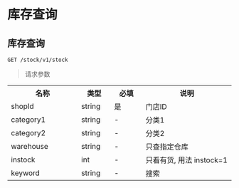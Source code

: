 # 库存查询

## 库存查询

```
GET /stock/v1/stock
```

>请求参数
<table>
    <tr>
        <th style="width:150px;">名称</th>
        <th style="width:60px;">类型</th>
        <th style="width:60px;">必填</th>
        <th style="width:200px;">说明</th>
    </tr>
    <tr>
        <td>shopId</td>
        <td>string</td>
        <td>是</td>
        <td>门店ID</td>
    </tr>
    <tr>
        <td>category1</td>
        <td>string</td>
        <td>-</td>
        <td>分类1</td>
    </tr>
    <tr>
        <td>category2</td>
        <td>string</td>
        <td>-</td>
        <td>分类2</td>
    </tr>
    <tr>
        <td>warehouse</td>
        <td>string</td>
        <td>-</td>
        <td>只查指定仓库</td>
    </tr>
    <tr>
        <td>instock</td>
        <td>int</td>
        <td>-</td>
        <td>只看有货, 用法 instock=1</td>
    </tr>
    <tr>
        <td>keyword</td>
        <td>string</td>
        <td>-</td>
        <td>搜索</td>
    </tr>
</table>